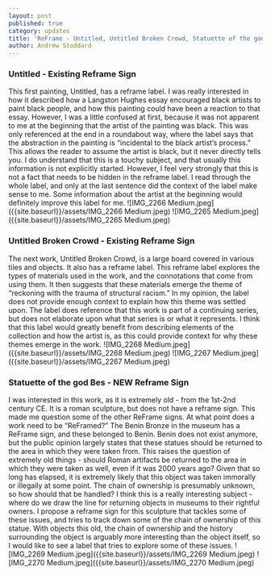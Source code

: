 ```yaml
---
layout: post
published: true
category: updates
title: 'ReFrame - Untitled, Untitled Broken Crowd, Statuette of the god Bes'
author: Andrew Stoddard
---
```

### Untitled - Existing Reframe Sign
This first painting, Untitled, has a reframe label. I was really interested in how it described how a Langston Hughes essay encouraged black artists to paint black people, and how this painting could have been a reaction to that essay. However, I was a little confused at first, because it was not apparent to me at the beginning that the artist of the painting was black. This was only referenced at the end in a roundabout way, where the label says that the abstraction in the painting is “incidental to the black artist’s process.” This allows the reader to assume the artist is black, but it never directly tells you. I do understand that this is a touchy subject, and that usually this information is not explicitly started. However, I feel very strongly that this is not a fact that needs to be hidden in the reframe label. I read through the whole label, and only at the last sentence did the context of the label make sense to me. Some information about the artist at the beginning would definitely improve this label for me. 
![IMG_2266 Medium.jpeg]({{site.baseurl}}/assets/IMG_2266 Medium.jpeg)
![IMG_2265 Medium.jpeg]({{site.baseurl}}/assets/IMG_2265 Medium.jpeg)


### Untitled Broken Crowd - Existing Reframe Sign
The next work, Untitled Broken Crowd, is a large board covered in various tiles and objects. It also has a reframe label. This reframe label explores the types of materials used in the work, and the connotations that come from using them. It then suggests that these materials emerge the theme of “reckoning with the trauma of structural racism.” In my opinion, the label does not provide enough context to explain how this theme was settled upon. The label does reference that this work is part of a continuing series, but does not elaborate upon what that series is or what it represents. I think that this label would greatly benefit from describing elements of the collection and how the artist is, as this could provide context for why these themes emerge in the work.
![IMG_2268 Medium.jpeg]({{site.baseurl}}/assets/IMG_2268 Medium.jpeg)
![IMG_2267 Medium.jpeg]({{site.baseurl}}/assets/IMG_2267 Medium.jpeg)


### Statuette of the god Bes - NEW Reframe Sign
I was interested in this work, as it is extremely old - from the 1st-2nd century CE. It is a roman sculpture, but does not have a reframe sign. This made me question some of the other ReFrame signs. At what point does a work need to be “ReFramed?” The Benin Bronze in the museum has a ReFrame sign, and these belonged to Benin. Benin does not exist anymore, but the public opinion largely states that these statues should be returned to the area in which they were taken from. This raises the question of extremely old things - should Roman artifacts be returned to the area in which they were taken as well, even if it was 2000 years ago? Given that so long has elapsed, it is extremely likely that this object was taken immorally or illegally at some point. The chain of ownership is presumably unknown, so how should that be handled? I think this is a really interesting subject - where do we draw the line for returning objects in museums to their rightful owners. I propose a reframe sign for this sculpture that tackles some of these issues, and tries to track down some of the chain of ownership of this statue. With objects this old, the chain of ownership and the history surrounding the object is arguably more interesting than the object itself, so I would like to see a label that tries to explore some of these issues.
![IMG_2269 Medium.jpeg]({{site.baseurl}}/assets/IMG_2269 Medium.jpeg)
![IMG_2270 Medium.jpeg]({{site.baseurl}}/assets/IMG_2270 Medium.jpeg)

